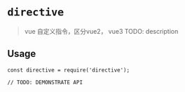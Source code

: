 # `directive`
> vue 自定义指令，区分vue2， vue3
> TODO: description

## Usage

```
const directive = require('directive');

// TODO: DEMONSTRATE API
```
